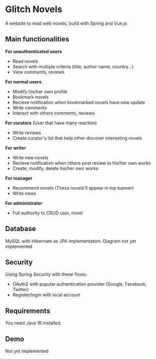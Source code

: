 
# Glitch Novels
A website to read web novels, build with Spring and Vue.js

## Main functionalities

**For unauthenticated users**
- Read novels
- Search with multiple criteria (title, author name, country...)
- View comments, reviews

**For normal users**
- Modify his/her own profile
- Bookmark novels
- Recieve notification when bookmarked novels have new update
- Write comments
- Interact with others comments, reviews

**For curators** (User that have many reaction)
- Write reviews
- Create curator's list that help other discover interesting novels

**For writer**
- Write new novels
- Recieve notification when others post review to his/her own works
- Create, modify, delete his/her own works

**For manager**
- Recommend novels (These novels'll appear in top banner)
- Write news

**For administrator**
- Full authority to CRUD user, novel

## Database
MySQL with Hibernate as JPA implementation.
Diagram not yet implemented

## Security
Using Spring Security with these flows:
- OAuth2 with popular authentication provider (Google, Facebook, Twitter)
- Register/login with local account

## Requirements
You need Java 16 installed.

## Demo
Not yet implemented


